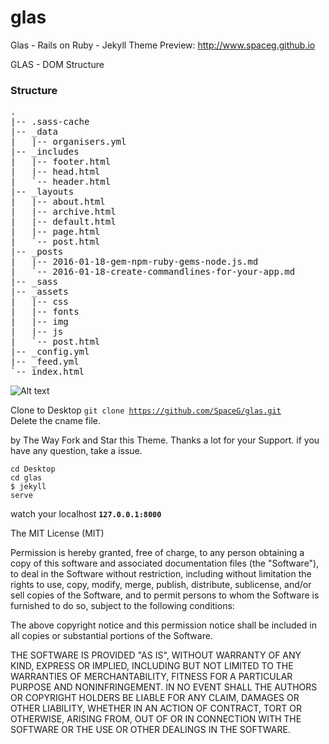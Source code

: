# glas
Glas - Rails on Ruby - Jekyll Theme 
Preview: http://www.spaceg.github.io


GLAS  - DOM Structure
### Structure ###
<pre>
.  
|-- .sass-cache  
|-- _data  
|   |-- organisers.yml
|-- _includes 
|   |-- footer.html  
|   |-- head.html 
|   `-- header.html   
|-- _layouts  
|   |-- about.html  
|   |-- archive.html 
|   |-- default.html 
|   |-- page.html  
|   `-- post.html  
|-- _posts  
|   |-- 2016-01-18-gem-npm-ruby-gems-node.js.md 
|   `-- 2016-01-18-create-commandlines-for-your-app.md
|-- _sass
|-- _assets  
|   |-- css  
|   |-- fonts
|   |-- img
|   |-- js 
|   `-- post.html  
|-- _config.yml 
|-- _feed.yml       
`-- index.html  
</pre>

![Alt text](https://raw.githubusercontent.com/SpaceG/glas/master/img/glas_github.png "glas")


Clone to Desktop
<code>git clone https://github.com/SpaceG/glas.git  </code>
Delete the cname file. 

by The Way Fork and Star this Theme. Thanks a lot for your Support. 
if you have any question, take a issue. 


<code>cd Desktop </code><br>
<code>cd glas </code><br>
<code>$ jekyll serve </code>

watch your localhost <code><strong>127.0.0.1:8000 </strong> </code> 

The MIT License (MIT)

Permission is hereby granted, free of charge, to any person obtaining a copy
of this software and associated documentation files (the "Software"), to deal
in the Software without restriction, including without limitation the rights
to use, copy, modify, merge, publish, distribute, sublicense, and/or sell
copies of the Software, and to permit persons to whom the Software is
furnished to do so, subject to the following conditions:

The above copyright notice and this permission notice shall be included in all
copies or substantial portions of the Software.

THE SOFTWARE IS PROVIDED "AS IS", WITHOUT WARRANTY OF ANY KIND, EXPRESS OR
IMPLIED, INCLUDING BUT NOT LIMITED TO THE WARRANTIES OF MERCHANTABILITY,
FITNESS FOR A PARTICULAR PURPOSE AND NONINFRINGEMENT. IN NO EVENT SHALL THE
AUTHORS OR COPYRIGHT HOLDERS BE LIABLE FOR ANY CLAIM, DAMAGES OR OTHER
LIABILITY, WHETHER IN AN ACTION OF CONTRACT, TORT OR OTHERWISE, ARISING FROM,
OUT OF OR IN CONNECTION WITH THE SOFTWARE OR THE USE OR OTHER DEALINGS IN THE
SOFTWARE.


